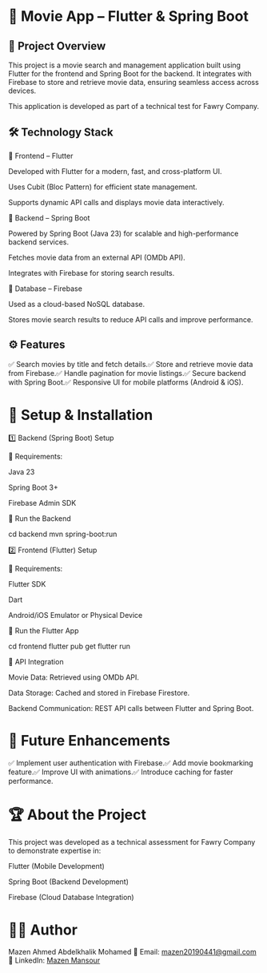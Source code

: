 # 🚀 Movie App – Flutter & Spring Boot

## 📌 Project Overview

This project is a movie search and management application built using Flutter for the frontend and Spring Boot for the backend. It integrates with Firebase to store and retrieve movie data, ensuring seamless access across devices.

This application is developed as part of a technical test for Fawry Company.

## 🛠 Technology Stack

🔹 Frontend – Flutter

Developed with Flutter for a modern, fast, and cross-platform UI.

Uses Cubit (Bloc Pattern) for efficient state management.

Supports dynamic API calls and displays movie data interactively.

🔹 Backend – Spring Boot

Powered by Spring Boot (Java 23) for scalable and high-performance backend services.

Fetches movie data from an external API (OMDb API).

Integrates with Firebase for storing search results.

🔹 Database – Firebase

Used as a cloud-based NoSQL database.

Stores movie search results to reduce API calls and improve performance.

## ⚙ Features

✅ Search movies by title and fetch details.✅ Store and retrieve movie data from Firebase.✅ Handle pagination for movie listings.✅ Secure backend with Spring Boot.✅ Responsive UI for mobile platforms (Android & iOS).

# 🚀 Setup & Installation

1️⃣ Backend (Spring Boot) Setup

🔹 Requirements:

Java 23

Spring Boot 3+

Firebase Admin SDK

🔹 Run the Backend

cd backend
mvn spring-boot:run

2️⃣ Frontend (Flutter) Setup

🔹 Requirements:

Flutter SDK

Dart

Android/iOS Emulator or Physical Device

🔹 Run the Flutter App

cd frontend
flutter pub get
flutter run

📡 API Integration

Movie Data: Retrieved using OMDb API.

Data Storage: Cached and stored in Firebase Firestore.

Backend Communication: REST API calls between Flutter and Spring Boot.

# 📌 Future Enhancements

✅ Implement user authentication with Firebase.✅ Add movie bookmarking feature.✅ Improve UI with animations.✅ Introduce caching for faster performance.

# 🏆 About the Project

This project was developed as a technical assessment for Fawry Company to demonstrate expertise in:

Flutter (Mobile Development)

Spring Boot (Backend Development)

Firebase (Cloud Database Integration)

# 👨‍💻 Author

Mazen Ahmed Abdelkhalik Mohamed 📧 Email: mazen20190441@gmail.com 🔗 LinkedIn: [Mazen Mansour](https://www.linkedin.com/in/mazen-mansour-b4726123a/)

